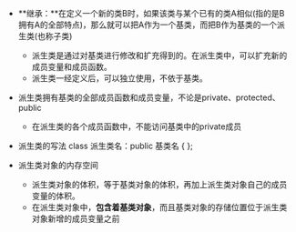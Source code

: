 * **继承：**在定义一个新的类B时，如果该类与某个已有的类A相似(指的是B拥有A的全部特点)，那么就可以把A作为一个基类，而把B作为基类的一个派生类(也称子类)
  * 派生类是通过对基类进行修改和扩充得到的。在派生类中，可以扩充新的成员变量和成员函数。
  * 派生类一经定义后，可以独立使用，不依于基类。
  
* 派生类拥有基类的全部成员函数和成员变量，不论是private、protected、public
  * 在派生类的各个成员函数中，不能访问基类中的private成员
  
* 派生类的写法
 class 派生类名：public 基类名
 {
 };
 
* 派生类对象的内存空间
  * 派生类对象的体积，等于基类对象的体积，再加上派生类对象自己的成员变量的体积。
  * 在派生类对象中，**包含着基类对象**，而且基类对象的存储位置位于派生类对象新增的成员变量之前
  
